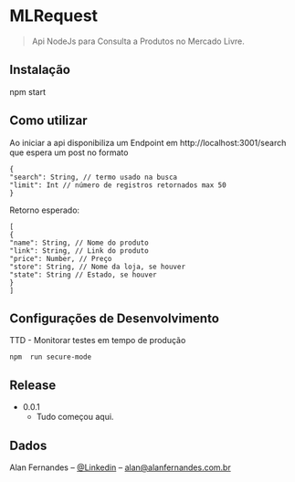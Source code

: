 # MLRequest
> Api NodeJs para Consulta a Produtos no Mercado Livre.


## Instalação

npm start

## Como utilizar

Ao iniciar a api disponibiliza um Endpoint em http://localhost:3001/search que espera um post no formato

```
{
"search": String, // termo usado na busca
"limit": Int // número de registros retornados max 50
}
```

Retorno esperado:
````
[
{
"name": String, // Nome do produto
"link": String, // Link do produto
"price": Number, // Preço
"store": String, // Nome da loja, se houver
"state": String // Estado, se houver
}
]
````


## Configurações de Desenvolvimento

TTD - Monitorar testes em tempo de produção

```
npm  run secure-mode
```

## Release

* 0.0.1
    * Tudo começou aqui.

## Dados

Alan Fernandes – [@Linkedin](https://www.linkedin.com/in/alan-fernandes-78153a22/) – alan@alanfernandes.com.br